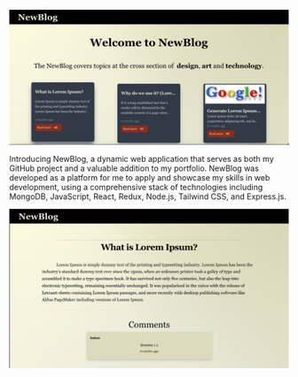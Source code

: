 ![](images/blog8.jpeg)

Introducing NewBlog, a dynamic web application that serves as both my GitHub project and a valuable addition to my portfolio. NewBlog was developed as a platform for me to apply and showcase my skills in web development, using a comprehensive stack of technologies including MongoDB, JavaScript, React, Redux, Node.js, Tailwind CSS, and Express.js.

![](images/blog1.jpeg)
